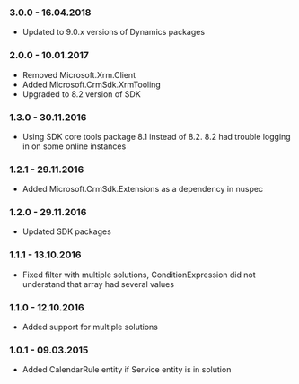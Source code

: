 ### 3.0.0 - 16.04.2018
* Updated to 9.0.x versions of Dynamics packages

### 2.0.0 - 10.01.2017
* Removed Microsoft.Xrm.Client
* Added Microsoft.CrmSdk.XrmTooling
* Upgraded to 8.2 version of SDK

### 1.3.0 - 30.11.2016
* Using SDK core tools package 8.1 instead of 8.2. 8.2 had trouble logging in on some online instances

### 1.2.1 - 29.11.2016
* Added Microsoft.CrmSdk.Extensions as a dependency in nuspec

### 1.2.0 - 29.11.2016
* Updated SDK packages

### 1.1.1 - 13.10.2016
* Fixed filter with multiple solutions, ConditionExpression did not understand that array had several values

### 1.1.0 - 12.10.2016
* Added support for multiple solutions

### 1.0.1 - 09.03.2015
* Added CalendarRule entity if Service entity is in solution
